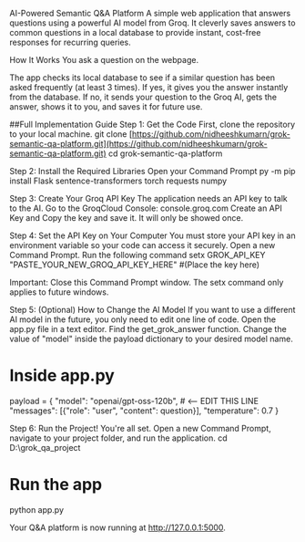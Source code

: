 AI-Powered Semantic Q&A Platform
A simple web application that answers questions using a powerful AI model from Groq. It cleverly saves answers to common questions in a local database to provide instant, cost-free responses for recurring queries.

How It Works
You ask a question on the webpage.

The app checks its local database to see if a similar question has been asked frequently (at least 3 times).
If yes, it gives you the answer instantly from the database.
If no, it sends your question to the Groq AI, gets the answer, shows it to you, and saves it for future use.

##Full Implementation Guide
Step 1: Get the Code
First, clone the repository to your local machine.
git clone [https://github.com/nidheeshkumarn/grok-semantic-qa-platform.git](https://github.com/nidheeshkumarn/grok-semantic-qa-platform.git)
cd grok-semantic-qa-platform

Step 2: Install the Required Libraries
Open your Command Prompt
py -m pip install Flask sentence-transformers torch requests numpy

Step 3: Create Your Groq API Key
The application needs an API key to talk to the AI.
Go to the GroqCloud Console: console.groq.com
Create an API Key and Copy the key and save it. It will only be showed once.

Step 4: Set the API Key on Your Computer
You must store your API key in an environment variable so your code can access it securely.
Open a new Command Prompt.
Run the following command
setx GROK_API_KEY "PASTE_YOUR_NEW_GROQ_API_KEY_HERE" #(Place the key here)

Important: Close this Command Prompt window. The setx command only applies to future windows.

Step 5: (Optional) How to Change the AI Model
If you want to use a different AI model in the future, you only need to edit one line of code.
Open the app.py file in a text editor.
Find the get_grok_answer function.
Change the value of "model" inside the payload dictionary to your desired model name.

# Inside app.py
payload = {
    "model": "openai/gpt-oss-120b", # <-- EDIT THIS LINE
    "messages": [{"role": "user", "content": question}],
    "temperature": 0.7
}

Step 6: Run the Project!
You're all set. Open a new Command Prompt, navigate to your project folder, and run the application.
cd D:\grok_qa_project

# Run the app
python app.py

Your Q&A platform is now running at http://127.0.0.1:5000.
